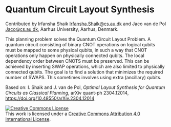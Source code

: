 # Quantum Circuit Layout Synthesis

Contributed by
Irfansha Shaik <Irfansha.Shaik@cs.au.dk>
and Jaco van de Pol <Jaco@cs.au.dk>, Aarhus University, Aarhus, Denmark.

This planning problem solves the Quantum Circuit Layout Problem. A quantum circuit consisting of binary CNOT operations 
on logical qubits must be mapped to some physical qubits, in such a way that CNOT operations only happen on physically connected
qubits. The local dependency order between CNOTS must be preserved. This can be achieved by inserting SWAP operations,
which are also limited to physically connected qubits. The goal is to find a solution that minimizes the required number of SWAPS.
This sometimes involves using extra (ancillary) qubits.

Based on: I. Shaik and J. van de Pol, _Optimal Layout Synthesis for Quantum Circuits as Classical Planning_, arXiv quant-ph 2304.12014,  	
https://doi.org/10.48550/arXiv.2304.12014

<a rel="license" href="http://creativecommons.org/licenses/by/4.0/"><img alt="Creative Commons License" style="border-width:0" src="https://i.creativecommons.org/l/by/4.0/88x31.png" /></a><br />This work is licensed under a <a rel="license" href="http://creativecommons.org/licenses/by/4.0/">Creative Commons Attribution 4.0 International License</a>.
